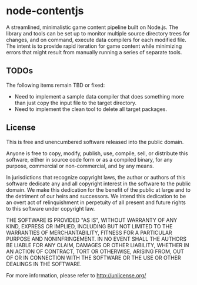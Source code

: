 node-contentjs
==============

A streamlined, minimalistic game content pipeline built on Node.js. The library
and tools can be set up to monitor multiple source directory trees for changes,
and on command, execute data compilers for each modified file. The intent is to
provide rapid iteration for game content while minimizing errors that might
result from manually running a series of separate tools.

TODOs
-----

The following items remain TBD or fixed:

 * Need to implement a sample data compiler that does something more than just
   copy the input file to the target directory.
 * Need to implement the clean tool to delete all target packages.

License
-------

This is free and unencumbered software released into the public domain.

Anyone is free to copy, modify, publish, use, compile, sell, or distribute this
software, either in source code form or as a compiled binary, for any purpose,
commercial or non-commercial, and by any means.

In jurisdictions that recognize copyright laws, the author or authors of this
software dedicate any and all copyright interest in the software to the public
domain. We make this dedication for the benefit of the public at large and to
the detriment of our heirs and successors. We intend this dedication to be an
overt act of relinquishment in perpetuity of all present and future rights to
this software under copyright law.

THE SOFTWARE IS PROVIDED "AS IS", WITHOUT WARRANTY OF ANY KIND, EXPRESS OR
IMPLIED, INCLUDING BUT NOT LIMITED TO THE WARRANTIES OF MERCHANTABILITY,
FITNESS FOR A PARTICULAR PURPOSE AND NONINFRINGEMENT. IN NO EVENT SHALL THE
AUTHORS BE LIABLE FOR ANY CLAIM, DAMAGES OR OTHER LIABILITY, WHETHER IN AN
ACTION OF CONTRACT, TORT OR OTHERWISE, ARISING FROM, OUT OF OR IN CONNECTION
WITH THE SOFTWARE OR THE USE OR OTHER DEALINGS IN THE SOFTWARE.

For more information, please refer to <http://unlicense.org/>
